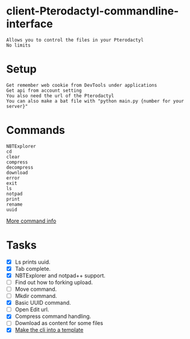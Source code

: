 # client-Pterodactyl-commandline-interface
```
Allows you to control the files in your Pterodactyl
No limits
```
# Setup
```
Get remember web cookie from DevTools under applications
Get api from account setting 
You also need the url of the Pterodactyl
You can also make a bat file with "python main.py {number for your server}"
```

# Commands
```
NBTExplorer
cd
clear
compress
decompress
download
error
exit
ls
notpad
print
rename
uuid
```
[More command info](https://github.com/magnusa2007/client-Pterodactyl-commandline-interface/blob/main/help.txt)

# Tasks
- [x] Ls prints uuid.
- [x] Tab complete.
- [x] NBTExplorer and notpad++ support.
- [ ] Find out how to forking upload.
- [ ] Move command.
- [ ] Mkdir command.
- [X] Basic UUID command.
- [ ] Open Edit url.
- [x] Compress command handling.
- [ ] Download as content for some files
- [x] [Make the cli into a template](https://github.com/magnusa2007/python-cli-tabcomplete-template) 
